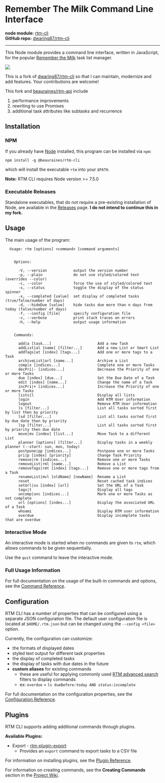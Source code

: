 Remember The Milk Command Line Interface
========================================

**node module:** [rtm-cli](https://www.npmjs.com/package/rtm-cli)<br />
**GitHub repo:** [dwaring87/rtm-cli](https://github.com/beauraines/rtm-cli)

---

This Node module provides a command line interface, written in JavaScript,
for the popular [Remember the Milk](https://www.rememberthemilk.com/) task list
manager. 

![](https://raw.githubusercontent.com/beauraines/rtm-cli/master/screens/ls.png)

This is a fork of [dwaring87/rtm-cli](https://github.com/dwaring87/rtm-cli) so that I can maintain, modernize and add features. Your contributions are welcome!

This fork and [beauraines/rtm-api](https://github.com/beauraines/rtm-api) include

1. performance improvements
2. rewriting to use Promises
3. additional task attributes like subtasks and recurrence

## Installation

### NPM

If you already have [Node](https://nodejs.org) installed, this program can be
installed via `npm`:

```shell
npm install -g @beauraines/rtm-cli
```

which will install the executable `rtm` into your `$PATH`.

**Note:** RTM CLI requires Node version >= 7.5.0

### Executable Releases

Standalone executables, that do not require a pre-existing installation of Node,
are available in the [Releases](https://github.com/dwaring87/rtm-cli/releases)
page. **I do not intend to continue this in my fork.**


## Usage

The main usage of the program:

```
  Usage: rtm [options] <command> [command arguments]


    Options:

      -V, --version            output the version number
      -p, --plain              do not use styled/colored text (overrides --color)
      -c, --color              force the use of styled/colored text
      -s, --status             toggle the display of the status spinner
      -x, --completed [value]  set display of completed tasks (true/false/number of days)
      -d, --hideDue [value]    hide tasks due more than n days from today (false/number of days)
      -f, --config [file]      specify configuration file
      -v, --verbose            print stack traces on errors
      -h, --help               output usage information


    Commands:

      add|a [task...]                     Add a new Task
      addList|al [name] [filter...]       Add a new List or Smart List
      addTags|at [index] [tags...]        Add one or more tags to a Task
      archiveList|arl [name...]           Archive a List
      comp|x [indices...]                 Complete one or more Tasks
      decPri|- [indices...]               Decrease the Priority of one or more Tasks
      due [index] [due...]                Set the Due Date of a Task
      edit [index] [name...]              Change the name of a Task
      incPri|+ [indices...]               Increase the Priority of one or more Tasks
      lists|l                             Display all lists
      login                               Add RTM User information
      logout                              Remove RTM User information
      ls [filter...]                      List all tasks sorted first by list then by priority
      lsd [filter...]                     List all tasks sorted first by due date then by priority
      lsp [filter...]                     List all tasks sorted first by priority then due date
      move|mv [index] [list...]           Move Task to a different List
      planner [options] [filter...]       Display tasks in a weekly planner (--start: sun, mon, today)
      postpone|pp [indices...]            Postpone one or more Tasks
      pri|p [index] [priority]            Change Task Priority
      remove|rm [indices...]              Remove one or more Tasks
      removeList|rml [name...]            Remove a List
      removeTags|rmt [index] [tags...]    Remove one or more tags from a Task
      renameList|mvl [oldName] [newName]  Rename a List
      reset                               Reset cached task indices
      setUrl|su [index] [url]             Set the URL of a Task
      tags|t                              Display all tags
      uncomp|unc [indices...]             Mark one or more Tasks as not complete
      url [options] [index...]            Display the associated URL of a Task
      whoami                              Display RTM user information
      overdue                             Display incomplete tasks that are overdue
```


### Interactive Mode

An interactive mode is started when no commands are given to `rtm`, which
allows commands to be given sequentially.

Use the `quit` command to leave the interactive mode.


### Full Usage Information

For full documentation on the usage of the built-in commands and options,
see the [Command Reference](https://github.com/dwaring87/rtm-cli/wiki/Command-Reference).


## Configuration

RTM CLI has a number of properties that can be configured using a separate JSON configuration
file. The default user configuration file is located at `$HOME/.rtm.json` but can be changed
using the `--config <file>` option.

Currently, the configuration can customize:

- the formats of displayed dates
- styled text output for different task properties
- the display of completed tasks
- the display of tasks with due dates in the future
- **custom aliases** for existing commands
  - these are useful for applying commonly used [RTM advanced search](https://www.rememberthemilk.com/help/answer/basics-search-advanced)
  filters to display commands
  - ex: `overdue` = `ls dueBefore:today AND status:incomplete`


For full documentation on the configuration properties, see the
[Configuration Reference](https://github.com/dwaring87/rtm-cli/wiki/Configuration-Reference).


## Plugins

RTM CLI supports adding additional commands through plugins.

**Available Plugins:**

  - Export - [rtm-plugin-export](https://github.com/dwaring87/rtm-plugin-export)
    - Provides an `export` command to export tasks to a CSV file

For information on installing plugins, see the
[Plugin Reference](https://github.com/dwaring87/rtm-cli/wiki/Plugin-Reference).

For information on creating commands, see the **Creating Commands** section
in the [Project Wiki](https://github.com/dwaring87/rtm-cli/wiki#creating-commands).
